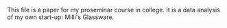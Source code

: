 This file is a paper for my proseminar course in college. It is a data analysis of my own start-up: Milli's Glassware.
